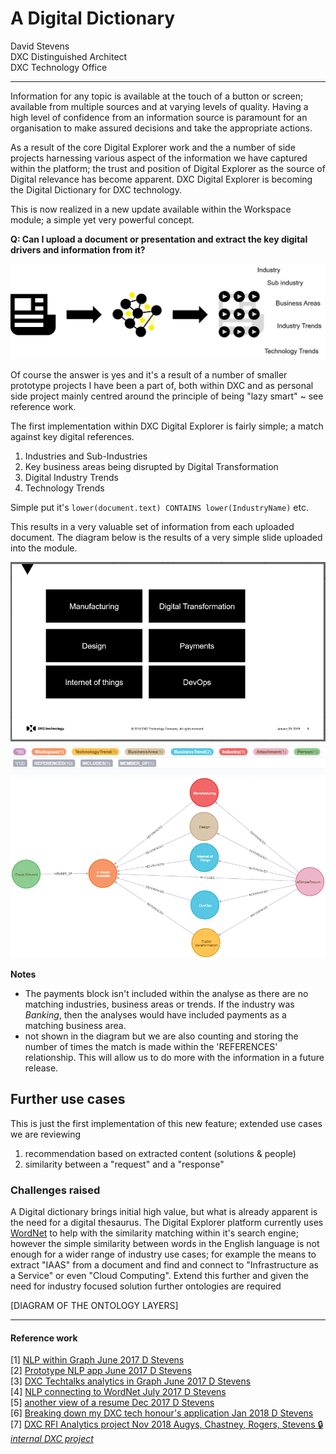 # A Digital Dictionary
David Stevens<br>
DXC Distinguished Architect<br>
DXC Technology Office<br>

---

Information for any topic is available at the touch of a button or screen; available from multiple sources and at varying levels of quality.   Having a high level of confidence from an information source is paramount for an organisation to make assured decisions and take the appropriate actions.

As a result of the core Digital Explorer work and the a number of side projects harnessing various aspect of the information we have captured within the platform; the trust and position of Digital Explorer as the source of Digital relevance has become apparent.   DXC Digital Explorer is becoming the Digital Dictionary for DXC technology.

This is now realized in a new update available within the Workspace module; a simple yet very powerful concept.

**Q: Can I upload a document or presentation and extract the key digital drivers and information from it?**

![image](images/header.png)<br>

Of course the answer is yes and it's a result of a number of smaller prototype projects I have been a part of, both within DXC and as personal side project mainly centred around the principle of being "lazy smart" ~ see reference work.

The first implementation within DXC Digital Explorer is fairly simple; a match against key digital references.

1. Industries and Sub-Industries
1. Key business areas being disrupted by Digital Transformation
1. Digital Industry Trends
1. Technology Trends

Simple put it's  `lower(document.text) CONTAINS lower(IndustryName)` etc.

This results in a very valuable set of information from each uploaded document.  The diagram below is the results of a very simple slide uploaded into the module.

![image](images/simpleSlide.png)<br>
![image](images/legend.png)<br>
![image](images/graphView.png)<br>

**Notes**
- The payments block isn't included within the analyse as there are no matching industries, business areas or trends.    If the industry was _Banking_, then the analyses would have included payments as a matching business area.
- not shown in the diagram but we are also counting and storing the number of times the match is made within the 'REFERENCES' relationship.  This will allow us to do more with the information in a future release.

## Further use cases
This is just the first implementation of this new feature; extended use cases we are reviewing

1. recommendation based on extracted content (solutions & people)
1. similarity between a "request" and a "response"


### Challenges raised
A Digital dictionary brings initial high value, but what is already apparent is the need for a digital thesaurus.  The Digital Explorer platform currently uses [WordNet](https://wordnet.princeton.edu/) to help with the similarity matching within it's search engine; however the simple similarity between words in the English language is not enough for a wider range of industry use cases; for example the means to extract "IAAS" from a document and find and connect to "Infrastructure as a Service" or even "Cloud Computing".   Extend this further and given the need for industry focused solution further ontologies are required

[DIAGRAM OF THE ONTOLOGY LAYERS]


----
#### Reference work
[1] [NLP within Graph June 2017 D Stevens](https://aginggeekblog.wordpress.com/2017/06/08/natural-language-processing-using-graph/)<br>
[2] [Prototype NLP app June 2017 D Stevens](https://aginggeekblog.wordpress.com/2017/06/20/nlp-bringing-this-together/)<br>
[3] [DXC Techtalks analytics in Graph June 2017 D Stevens](https://aginggeekblog.wordpress.com/2017/06/09/nlp-dxc-tech-talks/)<br>
[4] [NLP connecting to WordNet July 2017 D Stevens](https://aginggeekblog.wordpress.com/2017/07/07/nlp-connecting-to-wordnet/)<br>
[5] [another view of a resume Dec 2017 D Stevens](https://aginggeekblog.wordpress.com/2017/12/13/breaking-down-my-cv/)<br>
[6] [Breaking down my DXC tech honour's application Jan 2018 D Stevens](https://aginggeekblog.wordpress.com/2018/01/06/tech-honors-breakdown/)<br>
[7] [DXC RFI Analytics project Nov 2018 Augys, Chastney, Rogers, Stevens :lock: _internal DXC project_](https://github.dxc.com/MyDXCGraph/RFPAnalytics)<br>
